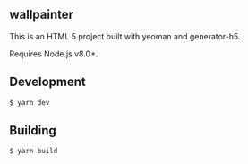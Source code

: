 wallpainter
---

This is an HTML 5 project built with yeoman and generator-h5.

Requires Node.js v8.0+.

Development
---
``` sh
$ yarn dev
```

Building
---
```sh
$ yarn build
```
